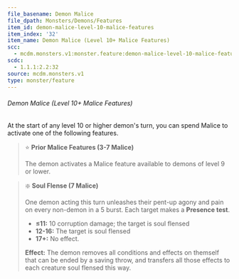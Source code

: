 ```yaml
---
file_basename: Demon Malice
file_dpath: Monsters/Demons/Features
item_id: demon-malice-level-10-malice-features
item_index: '32'
item_name: Demon Malice (Level 10+ Malice Features)
scc:
  - mcdm.monsters.v1:monster.feature:demon-malice-level-10-malice-features
scdc:
  - 1.1.1:2.2:32
source: mcdm.monsters.v1
type: monster/feature
---
```


###### Demon Malice (Level 10+ Malice Features)

At the start of any level 10 or higher demon's turn, you can spend Malice to activate one of the following features.

<!-- -->
> ⭐️ **Prior Malice Features (3-7 Malice)**
>
> The demon activates a Malice feature available to demons of level 9 or lower.

<!-- -->
> ❇️ **Soul Flense (7 Malice)**
>
> One demon acting this turn unleashes their pent-up agony and pain on every non-demon in a 5 burst. Each target makes a **Presence test**.
>
> - **≤11:** 10 corruption damage; the target is soul flensed
> - **12-16:** The target is soul flensed
> - **17+:** No effect.
>
> **Effect:** The demon removes all conditions and effects on themself that can be ended by a saving throw, and transfers all those effects to each creature soul flensed this way.
